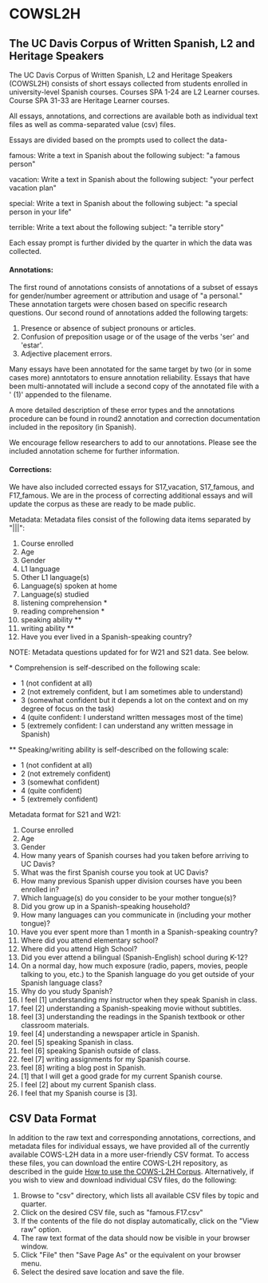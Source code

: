 # COWSL2H
## The UC Davis Corpus of Written Spanish, L2 and Heritage Speakers

The UC Davis Corpus of Written Spanish, L2 and Heritage Speakers (COWSL2H) consists of short essays collected from students enrolled in university-level Spanish courses. Courses SPA 1-24 are L2 Learner courses. Course SPA 31-33 are Heritage Learner courses.

All essays, annotations, and corrections are available both as individual text files as well as comma-separated value (csv) files.

Essays are divided based on the prompts used to collect the data-

famous: Write a text in Spanish about the following subject: "a famous person"

vacation: Write a text in Spanish about the following subject: "your perfect vacation plan"

special: Write a text in Spanish about the following subject: "a special person in your life"

terrible: Write a text about the following subject: "a terrible story"

Each essay prompt is further divided by the quarter in which the data was collected.

#### Annotations: 

The first round of annotations consists of annotations of a subset of essays for gender/number agreement or attribution and usage of "a personal." These annotation targets were chosen based on specific research questions. Our second round of annotations added the following targets:

1.	Presence or absence of subject pronouns or articles.
2.	Confusion of preposition usage or of the usage of the verbs 'ser' and 'estar'.
3.	Adjective placement errors.

Many essays have been annotated for the same target by two (or in some cases more) anntotators to ensure annotation reliability. Essays that have been multi-annotated will include a second copy of the annotated file with a ' (1)' appended to the filename.

A more detailed description of these error types and the annotations procedure can be found in round2 annotation and correction documentation included in the repository (in Spanish).

We encourage fellow researchers to add to our annotations. Please see the included annotation scheme for further information.

#### Corrections: 

We have also included corrected essays for S17_vacation, S17_famous, and F17_famous. We are in the process of correcting additional essays and will update the corpus as these are ready to be made public.

Metadata:
Metadata files consist of the following data items separated by "|||":
1) Course enrolled
2) Age
3) Gender
4) L1 language
5) Other L1 language(s)
6) Language(s) spoken at home
7) Language(s) studied
8) listening comprehension *
9) reading comprehension *
10) speaking ability **
11) writing ability **
12) Have you ever lived in a Spanish-speaking country?

NOTE: Metadata questions updated for for W21 and S21 data. See below.

\* Comprehension is self-described on the following scale:
* 1 (not confident at all)
* 2 (not extremely confident, but I am sometimes able to understand)
* 3 (somewhat confident but it depends a lot on the context and on my degree of focus on the task)
* 4 (quite confident: I understand written messages most of the time)
* 5 (extremely confident: I can understand any written message in Spanish)

** Speaking/writing ability is self-described on the following scale:
* 1 (not confident at all)
* 2 (not extremely confident)
* 3 (somewhat confident)
* 4 (quite confident)
* 5 (extremely confident)

Metadata format for S21 and W21:
1) Course enrolled
2) Age
3) Gender
4) How many years of Spanish courses had you taken before arriving to UC Davis?
5) What was the first Spanish course you took at UC Davis? 
6) How many previous Spanish upper division courses have you been enrolled in?
7) Which language(s) do you consider to be your mother tongue(s)?
8) Did you grow up in a Spanish-speaking household?
9) How many languages can you communicate in (including your mother tongue)?
10) Have you ever spent more than 1 month in a Spanish-speaking country?
11) Where did you attend elementary school?
12) Where did you attend High School?
13) Did you ever attend a bilingual (Spanish-English) school during K-12?
14) On a normal day, how much exposure (radio, papers, movies, people talking to you, etc.) to the Spanish language do you get outside of your Spanish language class?
15) Why do you study Spanish?
16) I feel [1] understanding my instructor when they speak Spanish in class.
17) feel [2] understanding a Spanish-speaking movie without subtitles.
18) feel [3] understanding the readings in the Spanish textbook or other classroom materials.
19) feel [4] understanding a newspaper article in Spanish.
20) feel [5] speaking Spanish in class.
21) feel [6] speaking Spanish outside of class.
22) feel [7] writing assignments for my Spanish course.
23) feel [8] writing a blog post in Spanish. 
24) [1]  that I will get a good grade for my current Spanish course.
25) I feel [2] about my current Spanish class. 
26) I feel that my Spanish course is [3].

## CSV Data Format

In addition to the raw text and corresponding annotations, corrections, and metadata files for individual essays, we have provided all of the currently available COWS-L2H data in a more user-friendly CSV format. To access these files, you can download the entire COWS-L2H repository, as described in the guide [How to use the COWS-L2H Corpus](https://docs.google.com/document/d/1vdEGCx2LSg_-sI2lGDwPGfbhJF_wzGDLvW9o95wp6wY/edit?usp=sharing). Alternatively, if you wish to view and download individual CSV files, do the following:

1) Browse to "csv" directory, which lists all available CSV files by topic and quarter.
2) Click on the desired CSV file, such as "famous.F17.csv"
3) If the contents of the file do not display automatically, click on the "View raw" option.
4) The raw text format of the data should now be visible in your browser window.
5) Click "File" then "Save Page As" or the equivalent on your browser menu.
6) Select the desired save location and save the file.
